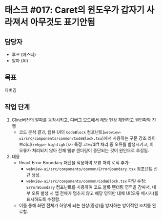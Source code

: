 # 태스크 #017: Caret의 윈도우가 갑자기 사라져서 아무것도 표기안됨

## 담당자
*   루크 (마스터)
*   알파 (AI)

## 목표
디버깅

## 작업 단계
1.  Cline버전의 알파를 동작시키고, 디버그 모드에서 해당 현상 재현하고 원인파악 진행
    *   코드 분석 결과, 웹뷰 UI의 `CodeBlock` 컴포넌트(`webview-ui/src/components/common/CodeBlock.tsx`)에서 사용하는 구문 강조 라이브러리(`rehype-highlight`)가 특정 코드/diff 처리 중 오류를 발생시키고, 이 오류가 처리되지 않아 전체 웹뷰 렌더링이 중단되는 것이 원인으로 추정됨.
2.  대응
    *   React Error Boundary 패턴을 적용하여 오류 처리 로직 추가:
        *   `webview-ui/src/components/common/ErrorBoundary.tsx` 컴포넌트 신규 생성.
        *   `webview-ui/src/components/common/CodeBlock.tsx` 파일 수정: `ErrorBoundary` 컴포넌트를 사용하여 코드 블록 렌더링 영역을 감싸서, 내부 오류 발생 시 앱 전체가 멈추지 않고 해당 영역만 대체 UI(오류 메시지)를 표시하도록 수정함.
    *   이를 통해 화면 전체가 하얗게 되는 현상(증상)을 방지하는 방어적인 조치를 완료함.
